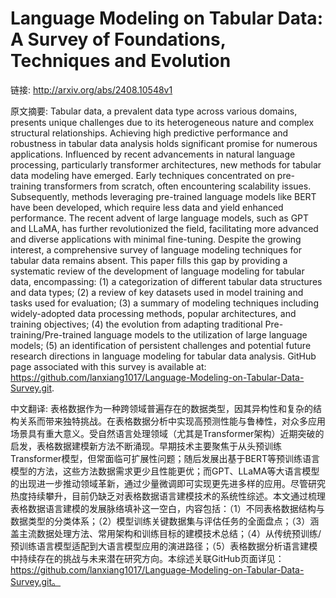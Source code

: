 # Language Modeling on Tabular Data: A Survey of Foundations, Techniques and Evolution

链接: http://arxiv.org/abs/2408.10548v1

原文摘要:
Tabular data, a prevalent data type across various domains, presents unique
challenges due to its heterogeneous nature and complex structural
relationships. Achieving high predictive performance and robustness in tabular
data analysis holds significant promise for numerous applications. Influenced
by recent advancements in natural language processing, particularly transformer
architectures, new methods for tabular data modeling have emerged. Early
techniques concentrated on pre-training transformers from scratch, often
encountering scalability issues. Subsequently, methods leveraging pre-trained
language models like BERT have been developed, which require less data and
yield enhanced performance. The recent advent of large language models, such as
GPT and LLaMA, has further revolutionized the field, facilitating more advanced
and diverse applications with minimal fine-tuning. Despite the growing
interest, a comprehensive survey of language modeling techniques for tabular
data remains absent. This paper fills this gap by providing a systematic review
of the development of language modeling for tabular data, encompassing: (1) a
categorization of different tabular data structures and data types; (2) a
review of key datasets used in model training and tasks used for evaluation;
(3) a summary of modeling techniques including widely-adopted data processing
methods, popular architectures, and training objectives; (4) the evolution from
adapting traditional Pre-training/Pre-trained language models to the
utilization of large language models; (5) an identification of persistent
challenges and potential future research directions in language modeling for
tabular data analysis. GitHub page associated with this survey is available at:
https://github.com/lanxiang1017/Language-Modeling-on-Tabular-Data-Survey.git.

中文翻译:
表格数据作为一种跨领域普遍存在的数据类型，因其异构性和复杂的结构关系而带来独特挑战。在表格数据分析中实现高预测性能与鲁棒性，对众多应用场景具有重大意义。受自然语言处理领域（尤其是Transformer架构）近期突破的启发，表格数据建模新方法不断涌现。早期技术主要聚焦于从头预训练Transformer模型，但常面临可扩展性问题；随后发展出基于BERT等预训练语言模型的方法，这些方法数据需求更少且性能更优；而GPT、LLaMA等大语言模型的出现进一步推动领域革新，通过少量微调即可实现更先进多样的应用。尽管研究热度持续攀升，目前仍缺乏对表格数据语言建模技术的系统性综述。本文通过梳理表格数据语言建模的发展脉络填补这一空白，内容包括：（1）不同表格数据结构与数据类型的分类体系；（2）模型训练关键数据集与评估任务的全面盘点；（3）涵盖主流数据处理方法、常用架构和训练目标的建模技术总结；（4）从传统预训练/预训练语言模型适配到大语言模型应用的演进路径；（5）表格数据分析语言建模中持续存在的挑战与未来潜在研究方向。本综述关联GitHub页面详见：https://github.com/lanxiang1017/Language-Modeling-on-Tabular-Data-Survey.git。
